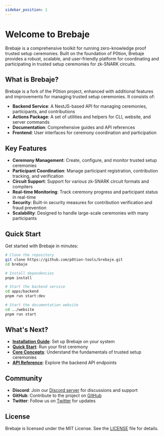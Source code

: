```yaml
---
sidebar_position: 1
---
```


# Welcome to Brebaje

Brebaje is a comprehensive toolkit for running zero-knowledge proof trusted setup ceremonies. Built on the foundation of P0tion, Brebaje provides a robust, scalable, and user-friendly platform for coordinating and participating in trusted setup ceremonies for zk-SNARK circuits.

## What is Brebaje?

Brebaje is a fork of the P0tion project, enhanced with additional features and improvements for managing trusted setup ceremonies. It consists of:

- **Backend Service**: A NestJS-based API for managing ceremonies, participants, and contributions
- **Actions Package**: A set of utilities and helpers for CLI, website, and server commands
- **Documentation**: Comprehensive guides and API references
- **Frontend**: User interfaces for ceremony coordination and participation

## Key Features

- **Ceremony Management**: Create, configure, and monitor trusted setup ceremonies
- **Participant Coordination**: Manage participant registration, contribution tracking, and verification
- **Circuit Support**: Support for various zk-SNARK circuit formats and compilers
- **Real-time Monitoring**: Track ceremony progress and participant status in real-time
- **Security**: Built-in security measures for contribution verification and fraud prevention
- **Scalability**: Designed to handle large-scale ceremonies with many participants

## Quick Start

Get started with Brebaje in minutes:

```bash
# Clone the repository
git clone https://github.com/p0tion-tools/brebaje.git
cd brebaje

# Install dependencies
pnpm install

# Start the backend service
cd apps/backend
pnpm run start:dev

# Start the documentation website
cd ../website
pnpm run start
```

## What's Next?

- **[Installation Guide](./getting-started/installation)**: Set up Brebaje on your system
- **[Quick Start](./getting-started/quickstart)**: Run your first ceremony
- **[Core Concepts](./concepts/trusted-setup)**: Understand the fundamentals of trusted setup ceremonies
- **[API Reference](./api/backend-api)**: Explore the backend API endpoints

## Community

- **Discord**: Join our [Discord server](https://discord.gg/brebaje) for discussions and support
- **GitHub**: Contribute to the project on [GitHub](https://github.com/NicoSerranoP/brebaje)
- **Twitter**: Follow us on [Twitter](https://twitter.com/brebaje_zk) for updates

## License

Brebaje is licensed under the MIT License. See the [LICENSE](https://github.com/NicoSerranoP/brebaje/blob/main/LICENSE) file for details.
